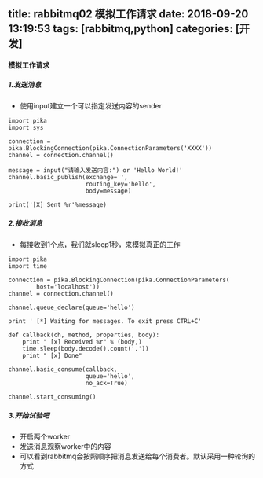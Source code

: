 title: rabbitmq02 模拟工作请求
date: 2018-09-20 13:19:53
tags: [rabbitmq,python]
categories: [开发]
---

#### 模拟工作请求

##### 1.发送消息
<!--more-->
- 使用input建立一个可以指定发送内容的sender

```
import pika
import sys

connection = pika.BlockingConnection(pika.ConnectionParameters('XXXX'))
channel = connection.channel()

message = input("请输入发送内容:") or 'Hello World!'
channel.basic_publish(exchange='',
                      routing_key='hello',
                      body=message)

print('[X] Sent %r'%message)
```

##### 2.接收消息
- 每接收到1个点，我们就sleep1秒，来模拟真正的工作

```
import pika
import time

connection = pika.BlockingConnection(pika.ConnectionParameters(
        host='localhost'))
channel = connection.channel()

channel.queue_declare(queue='hello')

print ' [*] Waiting for messages. To exit press CTRL+C'

def callback(ch, method, properties, body):
    print " [x] Received %r" % (body,)
    time.sleep(body.decode().count('.'))
    print " [x] Done"

channel.basic_consume(callback,
                      queue='hello',
                      no_ack=True)

channel.start_consuming()
```

##### 3.开始试验吧
- 开启两个worker
- 发送消息观察worker中的内容
- 可以看到rabbitmq会按照顺序把消息发送给每个消费者。默认采用一种轮询的方式



